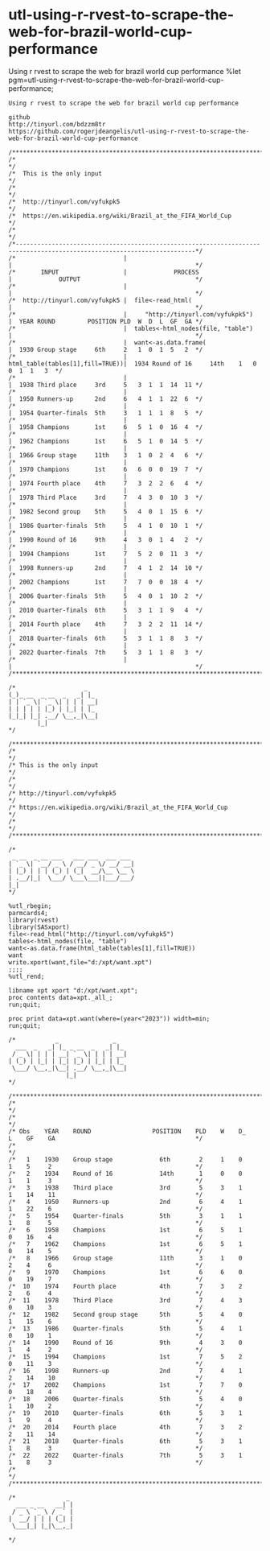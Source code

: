# utl-using-r-rvest-to-scrape-the-web-for-brazil-world-cup-performance
Using r rvest to scrape the web for brazil world cup performance
    %let pgm=utl-using-r-rvest-to-scrape-the-web-for-brazil-world-cup-performance;

    Using r rvest to scrape the web for brazil world cup performance

    github
    http://tinyurl.com/bdzzm8tr
    https://github.com/rogerjdeangelis/utl-using-r-rvest-to-scrape-the-web-for-brazil-world-cup-performance

    /**************************************************************************************************************************/
    /*                                                                                                                        */
    /*  This is the only input                                                                                                */
    /*                                                                                                                        */
    /*  http://tinyurl.com/vyfukpk5                                                                                           */
    /*  https://en.wikipedia.org/wiki/Brazil_at_the_FIFA_World_Cup                                                            */
    /*                                                                                                                        */
    /*------------------------------------------------------------------------------------------------------------------------*/
    /*                              |                                     |                                                   */
    /*       INPUT                  |             PROCESS                 |             OUTPUT                                */
    /*                              |                                     |                                                   */
    /*  http://tinyurl.com/vyfukpk5 |  file<-read_html(                   |                                                   */
    /*                              |     "http://tinyurl.com/vyfukpk5")  |  YEAR ROUND         POSITION PLD  W  D  L  GF  GA */
    /*                              |  tables<-html_nodes(file, "table")  |                                                   */
    /*                              |  want<-as.data.frame(               |  1930 Group stage     6th     2   1  0  1  5   2  */
    /*                              |     html_table(tables[1],fill=TRUE))|  1934 Round of 16     14th    1   0  0  1  1   3  */
    /*                              |                                     |  1938 Third place     3rd     5   3  1  1  14  11 */
    /*                              |                                     |  1950 Runners-up      2nd     6   4  1  1  22  6  */
    /*                              |                                     |  1954 Quarter-finals  5th     3   1  1  1  8   5  */
    /*                              |                                     |  1958 Champions       1st     6   5  1  0  16  4  */
    /*                              |                                     |  1962 Champions       1st     6   5  1  0  14  5  */
    /*                              |                                     |  1966 Group stage     11th    3   1  0  2  4   6  */
    /*                              |                                     |  1970 Champions       1st     6   6  0  0  19  7  */
    /*                              |                                     |  1974 Fourth place    4th     7   3  2  2  6   4  */
    /*                              |                                     |  1978 Third Place     3rd     7   4  3  0  10  3  */
    /*                              |                                     |  1982 Second group    5th     5   4  0  1  15  6  */
    /*                              |                                     |  1986 Quarter-finals  5th     5   4  1  0  10  1  */
    /*                              |                                     |  1990 Round of 16     9th     4   3  0  1  4   2  */
    /*                              |                                     |  1994 Champions       1st     7   5  2  0  11  3  */
    /*                              |                                     |  1998 Runners-up      2nd     7   4  1  2  14  10 */
    /*                              |                                     |  2002 Champions       1st     7   7  0  0  18  4  */
    /*                              |                                     |  2006 Quarter-finals  5th     5   4  0  1  10  2  */
    /*                              |                                     |  2010 Quarter-finals  6th     5   3  1  1  9   4  */
    /*                              |                                     |  2014 Fourth place    4th     7   3  2  2  11  14 */
    /*                              |                                     |  2018 Quarter-finals  6th     5   3  1  1  8   3  */
    /*                              |                                     |  2022 Quarter-finals  7th     5   3  1  1  8   3  */
    /*                              |                                     |                                                   */
    /**************************************************************************************************************************/

    /*                   _
    (_)_ __  _ __  _   _| |_
    | | `_ \| `_ \| | | | __|
    | | | | | |_) | |_| | |_
    |_|_| |_| .__/ \__,_|\__|
            |_|
    */

    /**************************************************************************************************************************/
    /*                                                                                                                        */
    /* This is the only input                                                                                                 */
    /*                                                                                                                        */
    /* http://tinyurl.com/vyfukpk5                                                                                            */
    /* https://en.wikipedia.org/wiki/Brazil_at_the_FIFA_World_Cup                                                             */
    /*                                                                                                                        */
    /**************************************************************************************************************************/

    /*
     _ __  _ __ ___   ___ ___  ___ ___
    | `_ \| `__/ _ \ / __/ _ \/ __/ __|
    | |_) | | | (_) | (_|  __/\__ \__ \
    | .__/|_|  \___/ \___\___||___/___/
    |_|
    */

    %utl_rbegin;
    parmcards4;
    library(rvest)
    library(SASxport)
    file<-read_html("http://tinyurl.com/vyfukpk5")
    tables<-html_nodes(file, "table")
    want<-as.data.frame(html_table(tables[1],fill=TRUE))
    want
    write.xport(want,file="d:/xpt/want.xpt")
    ;;;;
    %utl_rend;

    libname xpt xport "d:/xpt/want.xpt";
    proc contents data=xpt._all_;
    run;quit;

    proc print data=xpt.want(where=(year<"2023")) width=min;
    run;quit;

    /*           _               _
      ___  _   _| |_ _ __  _   _| |_
     / _ \| | | | __| `_ \| | | | __|
    | (_) | |_| | |_| |_) | |_| | |_
     \___/ \__,_|\__| .__/ \__,_|\__|
                    |_|
    */

    /**************************************************************************************************************************/
    /*                                                                                                                        */
    /*                                                                                                                        */
    /* Obs    YEAR    ROUND                 POSITION    PLD    W    D_    L    GF    GA                                       */
    /*                                                                                                                        */
    /*   1    1930    Group stage             6th        2     1    0     1    5     2                                        */
    /*   2    1934    Round of 16             14th       1     0    0     1    1     3                                        */
    /*   3    1938    Third place             3rd        5     3    1     1    14    11                                       */
    /*   4    1950    Runners-up              2nd        6     4    1     1    22    6                                        */
    /*   5    1954    Quarter-finals          5th        3     1    1     1    8     5                                        */
    /*   6    1958    Champions               1st        6     5    1     0    16    4                                        */
    /*   7    1962    Champions               1st        6     5    1     0    14    5                                        */
    /*   8    1966    Group stage             11th       3     1    0     2    4     6                                        */
    /*   9    1970    Champions               1st        6     6    0     0    19    7                                        */
    /*  10    1974    Fourth place            4th        7     3    2     2    6     4                                        */
    /*  11    1978    Third Place             3rd        7     4    3     0    10    3                                        */
    /*  12    1982    Second group stage      5th        5     4    0     1    15    6                                        */
    /*  13    1986    Quarter-finals          5th        5     4    1     0    10    1                                        */
    /*  14    1990    Round of 16             9th        4     3    0     1    4     2                                        */
    /*  15    1994    Champions               1st        7     5    2     0    11    3                                        */
    /*  16    1998    Runners-up              2nd        7     4    1     2    14    10                                       */
    /*  17    2002    Champions               1st        7     7    0     0    18    4                                        */
    /*  18    2006    Quarter-finals          5th        5     4    0     1    10    2                                        */
    /*  19    2010    Quarter-finals          6th        5     3    1     1    9     4                                        */
    /*  20    2014    Fourth place            4th        7     3    2     2    11    14                                       */
    /*  21    2018    Quarter-finals          6th        5     3    1     1    8     3                                        */
    /*  22    2022    Quarter-finals          7th        5     3    1     1    8     3                                        */
    /*                                                                                                                        */
    /**************************************************************************************************************************/

    /*              _
      ___ _ __   __| |
     / _ \ `_ \ / _` |
    |  __/ | | | (_| |
     \___|_| |_|\__,_|

    */
